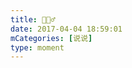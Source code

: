 ```yaml
---
title: 🤷🏻‍♂️
date: 2017-04-04 18:59:01
mCategories: [说说]
type: moment
---
```


<div id="pics-20170404185901"></div>

<script>
var data = [
    {"link": "2017-04-04_000000.jpeg", "type": "shuoshuo"}
];
picsRender(data, "pics-20170404185901");
</script>
